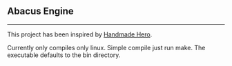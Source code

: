 ## Abacus Engine
---

This project has been inspired by [Handmade Hero](https://handmadehero.org/).

Currently only compiles only linux. Simple compile just run make. The executable defaults to the bin directory.
